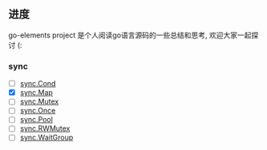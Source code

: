 ## 进度

go-elements project 是个人阅读go语言源码的一些总结和思考, 欢迎大家一起探讨 (:

### sync
- [ ] [sync.Cond]()
- [x] [sync.Map](doc/sync/map.md)
- [ ] [sync.Mutex]()
- [ ] [sync.Once]()
- [ ] [sync.Pool]()
- [ ] [sync.RWMutex]()
- [ ] [sync.WaitGroup]()